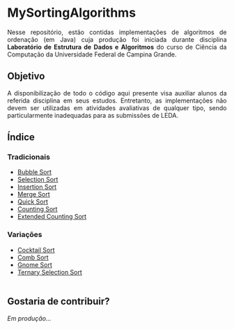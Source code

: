 # MySortingAlgorithms #

<p align="justify">Nesse repositório, estão contidas implementações de algoritmos de ordenação (em Java) cuja produção foi
iniciada durante disciplina <b>Laboratório de Estrutura de Dados e Algoritmos</b> do curso de Ciência da Computação da
Universidade Federal de Campina Grande.</p>

## Objetivo ##

<p align="justify">A disponibilização de todo o código aqui presente visa auxiliar alunos da referida disciplina em seus
estudos. Entretanto, as implementações não devem ser utilizadas em atividades avaliativas de qualquer
tipo, sendo particularmente inadequadas para as submissões de LEDA.</p>

## Índice ##

  ### Tradicionais ###

   - [Bubble Sort](https://github.com/SpinnelSun/MySortingAlgorithms/blob/master/simpleSorts/BubbleSort.java)
   - [Selection Sort](https://github.com/SpinnelSun/MySortingAlgorithms/blob/master/simpleSorts/SelectionSort.java)
   - [Insertion Sort](https://github.com/SpinnelSun/MySortingAlgorithms/blob/master/simpleSorts/InsertionSort.java)
   - [Merge Sort](https://github.com/SpinnelSun/MySortingAlgorithms/blob/master/efficientSorts/MergeSort.java)
   - [Quick Sort](https://github.com/SpinnelSun/MySortingAlgorithms/blob/master/efficientSorts/QuickSort.java)
   - [Counting Sort](https://github.com/SpinnelSun/MySortingAlgorithms/blob/master/distributionSorts/CountingSort.java)
   - [Extended Counting Sort](https://github.com/SpinnelSun/MySortingAlgorithms/blob/master/distributionSorts/ExtendedCountingSort.java)

  ### Variações ###

   - [Cocktail Sort](https://github.com/SpinnelSun/MySortingAlgorithms/blob/master/variations/bubbleSort/CocktailSort.java)
   - [Comb Sort](https://github.com/SpinnelSun/MySortingAlgorithms/blob/master/variations/bubbleSort/CombSort.java)
   - [Gnome Sort](https://github.com/SpinnelSun/MySortingAlgorithms/blob/master/variations/bubbleSort/GnomeSort.java)
   - [Ternary Selection Sort](https://github.com/SpinnelSun/MySortingAlgorithms/blob/master/variations/selectionSort/TernarySelectionSorting.java)
<br></br>
## Gostaria de contribuir? ##

<p align="justify"><i>Em produção...</i></p>
